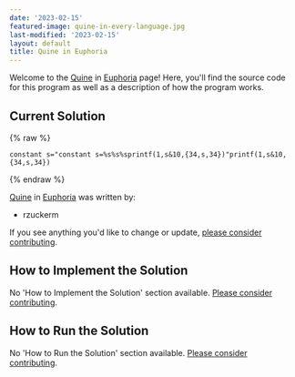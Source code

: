 ```yaml
---
date: '2023-02-15'
featured-image: quine-in-every-language.jpg
last-modified: '2023-02-15'
layout: default
title: Quine in Euphoria
---
```


Welcome to the [Quine](https://sampleprograms.io/projects/quine) in [Euphoria](https://sampleprograms.io/languages/euphoria) page! Here, you'll find the source code for this program as well as a description of how the program works.

## Current Solution

{% raw %}

```euphoria
constant s="constant s=%s%s%sprintf(1,s&10,{34,s,34})"printf(1,s&10,{34,s,34})
```

{% endraw %}

[Quine](https://sampleprograms.io/projects/quine) in [Euphoria](https://sampleprograms.io/languages/euphoria) was written by:

- rzuckerm

If you see anything you'd like to change or update, [please consider contributing](https://github.com/TheRenegadeCoder/sample-programs).

## How to Implement the Solution

No 'How to Implement the Solution' section available. [Please consider contributing](https://github.com/TheRenegadeCoder/sample-programs-website).

## How to Run the Solution

No 'How to Run the Solution' section available. [Please consider contributing](https://github.com/TheRenegadeCoder/sample-programs-website).